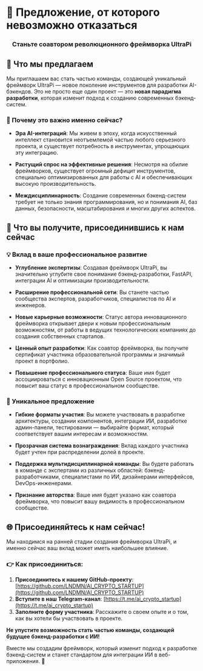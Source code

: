 # 🚀 Предложение, от которого невозможно отказаться

<div align="center">
  <h3>Станьте соавтором революционного фреймворка UltraPi</h3>
</div>

## 💎 Что мы предлагаем

Мы приглашаем вас стать частью команды, создающей уникальный фреймворк UltraPi — новое поколение инструментов для разработки AI-бэкендов. Это не просто еще один проект — это **новая парадигма разработки**, которая изменит подход к созданию современных бэкенд-систем.

### 🌟 Почему это важно именно сейчас?

- **Эра AI-интеграций**: Мы живем в эпоху, когда искусственный интеллект становится неотъемлемой частью любого серьезного проекта, и существует потребность в инструментах, упрощающих эту интеграцию.

- **Растущий спрос на эффективные решения**: Несмотря на обилие фреймворков, существует огромный дефицит инструментов, специально оптимизированных для работы с AI и обеспечивающих высокую производительность.

- **Междисциплинарность**: Создание современных бэкенд-систем требует не только знания программирования, но и понимания AI, баз данных, безопасности, масштабирования и многих других аспектов.

## 🚀 Что вы получите, присоединившись к нам сейчас

### 💡 Вклад в ваше профессиональное развитие

- **Углубление экспертизы**: Создавая фреймворк UltraPi, вы значительно углубите свое понимание бэкенд-разработки, FastAPI, интеграции AI и оптимизации производительности.

- **Расширение профессиональной сети**: Вы станете частью сообщества экспертов, разработчиков, специалистов по AI и инженеров.

- **Новые карьерные возможности**: Статус автора инновационного фреймворка открывает двери к новым профессиональным возможностям, от работы в ведущих технологических компаниях до создания собственных стартапов.

- **Ценный опыт разработки**: Как соавтор фреймворка, вы получите сертификат участника образовательной программы и значимый проект в портфолио.

- **Повышение профессионального статуса**: Ваше имя будет ассоциироваться с инновационным Open Source проектом, что повысит ваш статус в профессиональном сообществе.

### 🎁 Уникальное предложение

- **Гибкие форматы участия**: Вы можете участвовать в разработке архитектуры, создании компонентов, интеграции ИИ, разработке админ-панели, тестировании — выбирайте формат, который соответствует вашим интересам и возможностям.

- **Прозрачная система вознаграждения**: Вклад каждого участника будет учтен при распределении долей в проекте.

- **Поддержка мультидисциплинарной команды**: Вы будете работать в команде с экспертами из различных областей: бэкенд-разработчиками, специалистами по ИИ, дизайнерами интерфейсов, DevOps-инженерами.

- **Признание авторства**: Ваше имя будет указано как соавтора фреймворка, что повысит вашу видимость в профессиональном сообществе.

## 🌐 Присоединяйтесь к нам сейчас!

Мы находимся на ранней стадии создания фреймворка UltraPi, и именно сейчас ваш вклад может иметь наибольшее влияние.

### 👉 Как присоединиться:

1. **Присоединитесь к нашему GitHub-проекту**: [https://github.com/LNDMN/AI_CRYPTO_STARTUP](https://github.com/LNDMN/AI_CRYPTO_STARTUP)
2. **Вступите в наш Telegram-канал**: [https://t.me/ai_crypto_startup](https://t.me/ai_crypto_startup)
3. **Заполните форму участника**: Расскажите о своем опыте и о том, как вы хотели бы участвовать в проекте.

**Не упустите возможность стать частью команды, создающей будущее бэкенд-разработки с ИИ!**

Вместе мы создадим фреймворк, который изменит подход к разработке бэкенд-систем и станет стандартом для интеграции ИИ в веб-приложения. 🌟 